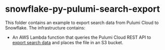 # snowflake-py-pulumi-search-export

This folder contains an example to export search data from Pulumi Cloud to Snowflake. The infrastructure contains:

- An AWS Lambda function that queries the Pulumi Cloud REST API to [export search data](https://www.pulumi.com/docs/pulumi-cloud/cloud-rest-api/#resource-search) and places the file in an S3 bucket.
